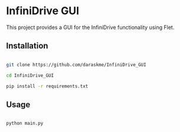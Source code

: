 # InfiniDrive GUI



   This project provides a GUI for the InfiniDrive functionality using Flet.



   ## Installation



   ```sh

   git clone https://github.com/daraskme/InfiniDrive_GUI

   cd InfiniDrive_GUI

   pip install -r requirements.txt

   ```



   ## Usage



   ```sh

   python main.py

   ```
